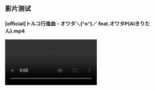 影片测试
---

### [official]トルコ行進曲 - オワタ＼(^o^)／ feat.オワタP(AIきりたん).mp4

<video controls>
    <source src="https://github.com/momobako22/media-hosting/raw/refs/heads/main/%E5%BD%B1%E7%89%87/%E8%90%9D%E8%8E%89%E6%8E%A7.mp4" type="video/mp4">
    Your browser does not support the video tag.
</video>